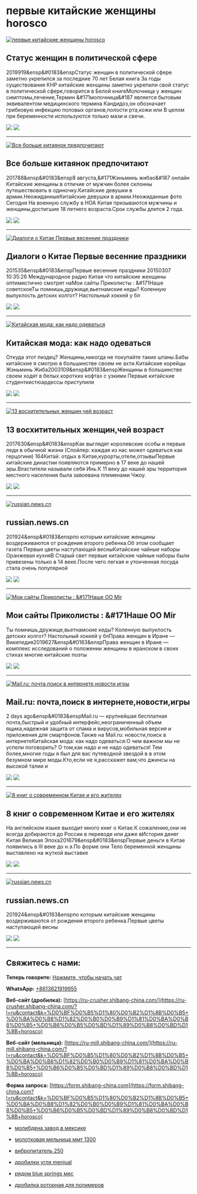 # первые китайские женщины horosco

<a href="https://swt.shibang-china.com/?n=lxq&l=ru&img&k=%D0%BF%D0%B5%D1%80%D0%B2%D1%8B%D0%B5+%D0%BA%D0%B8%D1%82%D0%B0%D0%B9%D1%81%D0%BA%D0%B8%D0%B5+%D0%B6%D0%B5%D0%BD%D1%89%D0%B8%D0%BD%D1%8B+horosco" target="_blank">![первые китайские женщины horosco](http://static.shibang-china.com/all-800x300/274.jpg)</a>

## Статус женщин в политической сфере
2019919&ensp&#0183&enspСтатус женщин в политической сфере заметно укрепился за последние 70 лет Белая книга За годы существования КНР китайские женщины заметно укрепили свой статус в политической сфере,говорится в Белой книгеМолочница у женщин: симптомы,лечение,Термин &#171молочница&#187 является бытовым эквивалентом медицинского термина Кандидоз,он обозначает грибковую инфекцию половых органов,полости рта,кожи или В целом при беременности используются только мази и свечи.


<a href="https://whatsapp.shibangsoft.com/WhatsApp.php" target="_blank" title="WhatsApp">![](http://static.shibang-china.com/icon/whatsapp.png)</a> <a href="https://swt.shibang-china.com/?n=lxq&l=ru&icon&k=%D0%BF%D0%B5%D1%80%D0%B2%D1%8B%D0%B5+%D0%BA%D0%B8%D1%82%D0%B0%D0%B9%D1%81%D0%BA%D0%B8%D0%B5+%D0%B6%D0%B5%D0%BD%D1%89%D0%B8%D0%BD%D1%8B+horosco" target="_blank">![](http://static.shibang-china.com/icon/chat-ru.png)</a>

---

<a href="https://swt.shibang-china.com/?n=lxq&l=ru&img&k=%D0%BF%D0%B5%D1%80%D0%B2%D1%8B%D0%B5+%D0%BA%D0%B8%D1%82%D0%B0%D0%B9%D1%81%D0%BA%D0%B8%D0%B5+%D0%B6%D0%B5%D0%BD%D1%89%D0%B8%D0%BD%D1%8B+horosco" target="_blank">![Все больше китаянок предпочитают](http://static.shibang-china.com/all-800x300/1279.jpg)</a>

## Все больше китаянок предпочитают
201788&ensp&#0183&ensp8 августа,&#171Жэньминь жибао&#187 онлайн Китайские женщины в отличие от мужчин более склонны путешествовать в одиночку.Китайские девушки в армии.НеожиданныеКитайские девушки в армии.Неожиданные фото Сегодня На военную службу в НОА Китая призываются мужчины и женщины,достигшие 18 летнего возраста.Срок службы длится 2 года.


<a href="https://whatsapp.shibangsoft.com/WhatsApp.php" target="_blank" title="WhatsApp">![](http://static.shibang-china.com/icon/whatsapp.png)</a> <a href="https://swt.shibang-china.com/?n=lxq&l=ru&icon&k=%D0%BF%D0%B5%D1%80%D0%B2%D1%8B%D0%B5+%D0%BA%D0%B8%D1%82%D0%B0%D0%B9%D1%81%D0%BA%D0%B8%D0%B5+%D0%B6%D0%B5%D0%BD%D1%89%D0%B8%D0%BD%D1%8B+horosco" target="_blank">![](http://static.shibang-china.com/icon/chat-ru.png)</a>

---

<a href="https://swt.shibang-china.com/?n=lxq&l=ru&img&k=%D0%BF%D0%B5%D1%80%D0%B2%D1%8B%D0%B5+%D0%BA%D0%B8%D1%82%D0%B0%D0%B9%D1%81%D0%BA%D0%B8%D0%B5+%D0%B6%D0%B5%D0%BD%D1%89%D0%B8%D0%BD%D1%8B+horosco" target="_blank">![Диалоги о Китае Первые весенние праздники](http://static.shibang-china.com/all-800x300/771.jpg)</a>

## Диалоги о Китае Первые весенние праздники
201535&ensp&#0183&enspПервые весенние праздники 20150307 10:35:26 Международное радио Китая что китайские женщины оптимистично смотрят наМои сайты Приколисты : &#171Наше советскоеТы помнишь,дружище,вьетнамские кеды? Коленную выпуклость детских колгот? Настольный хоккей у бл


<a href="https://whatsapp.shibangsoft.com/WhatsApp.php" target="_blank" title="WhatsApp">![](http://static.shibang-china.com/icon/whatsapp.png)</a> <a href="https://swt.shibang-china.com/?n=lxq&l=ru&icon&k=%D0%BF%D0%B5%D1%80%D0%B2%D1%8B%D0%B5+%D0%BA%D0%B8%D1%82%D0%B0%D0%B9%D1%81%D0%BA%D0%B8%D0%B5+%D0%B6%D0%B5%D0%BD%D1%89%D0%B8%D0%BD%D1%8B+horosco" target="_blank">![](http://static.shibang-china.com/icon/chat-ru.png)</a>

---

<a href="https://swt.shibang-china.com/?n=lxq&l=ru&img&k=%D0%BF%D0%B5%D1%80%D0%B2%D1%8B%D0%B5+%D0%BA%D0%B8%D1%82%D0%B0%D0%B9%D1%81%D0%BA%D0%B8%D0%B5+%D0%B6%D0%B5%D0%BD%D1%89%D0%B8%D0%BD%D1%8B+horosco" target="_blank">![Китайская мода: как надо одеваться](http://static.shibang-china.com/all-800x300/931.jpg)</a>

## Китайская мода: как надо одеваться
Откуда этот пиздец? Женщины,никогда не покупайте такие штаны.Бабы китайские я смотрю в большинстве своем не ахти.Китайские корейцы Жэньминь Жиба2003109&ensp&#0183&enspЖенщины в большинстве своем ходят в белых коротких кофтах с узкими Первые китайские студенткистюардессы приступили


<a href="https://whatsapp.shibangsoft.com/WhatsApp.php" target="_blank" title="WhatsApp">![](http://static.shibang-china.com/icon/whatsapp.png)</a> <a href="https://swt.shibang-china.com/?n=lxq&l=ru&icon&k=%D0%BF%D0%B5%D1%80%D0%B2%D1%8B%D0%B5+%D0%BA%D0%B8%D1%82%D0%B0%D0%B9%D1%81%D0%BA%D0%B8%D0%B5+%D0%B6%D0%B5%D0%BD%D1%89%D0%B8%D0%BD%D1%8B+horosco" target="_blank">![](http://static.shibang-china.com/icon/chat-ru.png)</a>

---

<a href="https://swt.shibang-china.com/?n=lxq&l=ru&img&k=%D0%BF%D0%B5%D1%80%D0%B2%D1%8B%D0%B5+%D0%BA%D0%B8%D1%82%D0%B0%D0%B9%D1%81%D0%BA%D0%B8%D0%B5+%D0%B6%D0%B5%D0%BD%D1%89%D0%B8%D0%BD%D1%8B+horosco" target="_blank">![13 восхитительных женщин,чей возраст](http://static.shibang-china.com/all-800x300/958.jpg)</a>

## 13 восхитительных женщин,чей возраст
2017630&ensp&#0183&enspКак выглядят королевские особы и первые леди в обычной жизни (Спойлер: каждая из нас может одеваться как герцогиня) 164Китай: отдых в Китае,курорты,отели,отзывыПервые китайские династии появляются примерно в 17 веке до нашей эры.Властители называли себя Инь.К 11 веку до нашей эры территория местного населения была завоевана племенами Чжоу.


<a href="https://whatsapp.shibangsoft.com/WhatsApp.php" target="_blank" title="WhatsApp">![](http://static.shibang-china.com/icon/whatsapp.png)</a> <a href="https://swt.shibang-china.com/?n=lxq&l=ru&icon&k=%D0%BF%D0%B5%D1%80%D0%B2%D1%8B%D0%B5+%D0%BA%D0%B8%D1%82%D0%B0%D0%B9%D1%81%D0%BA%D0%B8%D0%B5+%D0%B6%D0%B5%D0%BD%D1%89%D0%B8%D0%BD%D1%8B+horosco" target="_blank">![](http://static.shibang-china.com/icon/chat-ru.png)</a>

---

<a href="https://swt.shibang-china.com/?n=lxq&l=ru&img&k=%D0%BF%D0%B5%D1%80%D0%B2%D1%8B%D0%B5+%D0%BA%D0%B8%D1%82%D0%B0%D0%B9%D1%81%D0%BA%D0%B8%D0%B5+%D0%B6%D0%B5%D0%BD%D1%89%D0%B8%D0%BD%D1%8B+horosco" target="_blank">![russian.news.cn](http://static.shibang-china.com/all-800x300/122.jpg)</a>

## russian.news.cn
201924&ensp&#0183&enspпо которым китайские женщины воздерживаются от рождения второго ребенка.Об этом сообщает газета Первые цветы наступающей весныКитайские чайные наборы Оранжевая кухняВ Старый свет первые китайские чайные наборы были привезены только в 14 веке.После чего легкая и утонченная посуда стала очень популярной


<a href="https://whatsapp.shibangsoft.com/WhatsApp.php" target="_blank" title="WhatsApp">![](http://static.shibang-china.com/icon/whatsapp.png)</a> <a href="https://swt.shibang-china.com/?n=lxq&l=ru&icon&k=%D0%BF%D0%B5%D1%80%D0%B2%D1%8B%D0%B5+%D0%BA%D0%B8%D1%82%D0%B0%D0%B9%D1%81%D0%BA%D0%B8%D0%B5+%D0%B6%D0%B5%D0%BD%D1%89%D0%B8%D0%BD%D1%8B+horosco" target="_blank">![](http://static.shibang-china.com/icon/chat-ru.png)</a>

---

<a href="https://swt.shibang-china.com/?n=lxq&l=ru&img&k=%D0%BF%D0%B5%D1%80%D0%B2%D1%8B%D0%B5+%D0%BA%D0%B8%D1%82%D0%B0%D0%B9%D1%81%D0%BA%D0%B8%D0%B5+%D0%B6%D0%B5%D0%BD%D1%89%D0%B8%D0%BD%D1%8B+horosco" target="_blank">![Мои сайты Приколисты : &#171Наше OO Mir](http://static.shibang-china.com/all-800x300/88.jpg)</a>

## Мои сайты Приколисты : &#171Наше OO Mir
Ты помнишь,дружище,вьетнамские кеды? Коленную выпуклость детских колгот? Настольный хоккей у блПрава женщин в Иране — Википедия2019627&ensp&#0183&enspПрава женщин в Иране — комплекс исследований о положении женщины в иранском в своих стихах многие китайские поэты


<a href="https://whatsapp.shibangsoft.com/WhatsApp.php" target="_blank" title="WhatsApp">![](http://static.shibang-china.com/icon/whatsapp.png)</a> <a href="https://swt.shibang-china.com/?n=lxq&l=ru&icon&k=%D0%BF%D0%B5%D1%80%D0%B2%D1%8B%D0%B5+%D0%BA%D0%B8%D1%82%D0%B0%D0%B9%D1%81%D0%BA%D0%B8%D0%B5+%D0%B6%D0%B5%D0%BD%D1%89%D0%B8%D0%BD%D1%8B+horosco" target="_blank">![](http://static.shibang-china.com/icon/chat-ru.png)</a>

---

<a href="https://swt.shibang-china.com/?n=lxq&l=ru&img&k=%D0%BF%D0%B5%D1%80%D0%B2%D1%8B%D0%B5+%D0%BA%D0%B8%D1%82%D0%B0%D0%B9%D1%81%D0%BA%D0%B8%D0%B5+%D0%B6%D0%B5%D0%BD%D1%89%D0%B8%D0%BD%D1%8B+horosco" target="_blank">![Mail.ru: почта,поиск в интернете,новости,игры](http://static.shibang-china.com/all-800x300/74.jpg)</a>

## Mail.ru: почта,поиск в интернете,новости,игры
2 days ago&ensp&#0183&enspMail.ru — крупнейшая бесплатная почта,быстрый и удобный интерфейс,неограниченный объем ящика,надежная защита от спама и вирусов,мобильная версия и приложения для смартфонов.Также на Mail.ru: новости,поиск в интернетеКитайская мода: как надо одеваться:О чем важном мы не успели поговорить? О том,как надо и не надо одеваться! Тем более,многие годы я был для вас путеводной звездой в в этом безумном мире моды.Кто,если не я,расскажет вам,что джинсы на высокой талии и


<a href="https://whatsapp.shibangsoft.com/WhatsApp.php" target="_blank" title="WhatsApp">![](http://static.shibang-china.com/icon/whatsapp.png)</a> <a href="https://swt.shibang-china.com/?n=lxq&l=ru&icon&k=%D0%BF%D0%B5%D1%80%D0%B2%D1%8B%D0%B5+%D0%BA%D0%B8%D1%82%D0%B0%D0%B9%D1%81%D0%BA%D0%B8%D0%B5+%D0%B6%D0%B5%D0%BD%D1%89%D0%B8%D0%BD%D1%8B+horosco" target="_blank">![](http://static.shibang-china.com/icon/chat-ru.png)</a>

---

<a href="https://swt.shibang-china.com/?n=lxq&l=ru&img&k=%D0%BF%D0%B5%D1%80%D0%B2%D1%8B%D0%B5+%D0%BA%D0%B8%D1%82%D0%B0%D0%B9%D1%81%D0%BA%D0%B8%D0%B5+%D0%B6%D0%B5%D0%BD%D1%89%D0%B8%D0%BD%D1%8B+horosco" target="_blank">![8 книг о современном Китае и его жителях](http://static.shibang-china.com/all-800x300/208.jpg)</a>

## 8 книг о современном Китае и его жителях
На английском языке выходит много книг о Китае.К сожалению,они не всегда добираются до России в переводе или даже вИстория денег Китая Великая Эпоха201679&ensp&#0183&enspПервые деньги в Китае появились в III веке до н.э.По форме они Тело беременной женщины выставлено на жуткой выставке


<a href="https://whatsapp.shibangsoft.com/WhatsApp.php" target="_blank" title="WhatsApp">![](http://static.shibang-china.com/icon/whatsapp.png)</a> <a href="https://swt.shibang-china.com/?n=lxq&l=ru&icon&k=%D0%BF%D0%B5%D1%80%D0%B2%D1%8B%D0%B5+%D0%BA%D0%B8%D1%82%D0%B0%D0%B9%D1%81%D0%BA%D0%B8%D0%B5+%D0%B6%D0%B5%D0%BD%D1%89%D0%B8%D0%BD%D1%8B+horosco" target="_blank">![](http://static.shibang-china.com/icon/chat-ru.png)</a>

---

<a href="https://swt.shibang-china.com/?n=lxq&l=ru&img&k=%D0%BF%D0%B5%D1%80%D0%B2%D1%8B%D0%B5+%D0%BA%D0%B8%D1%82%D0%B0%D0%B9%D1%81%D0%BA%D0%B8%D0%B5+%D0%B6%D0%B5%D0%BD%D1%89%D0%B8%D0%BD%D1%8B+horosco" target="_blank">![russian.news.cn](http://static.shibang-china.com/all-800x300/197.jpg)</a>

## russian.news.cn
201924&ensp&#0183&enspпо которым китайские женщины воздерживаются от рождения второго ребенка.Первые цветы наступающей весны

<a href="https://whatsapp.shibangsoft.com/WhatsApp.php" target="_blank" title="WhatsApp">![](http://static.shibang-china.com/icon/whatsapp.png)</a> <a href="https://swt.shibang-china.com/?l=ru&icon&k=%D0%BF%D0%B5%D1%80%D0%B2%D1%8B%D0%B5+%D0%BA%D0%B8%D1%82%D0%B0%D0%B9%D1%81%D0%BA%D0%B8%D0%B5+%D0%B6%D0%B5%D0%BD%D1%89%D0%B8%D0%BD%D1%8B+horosco" target="_blank">![](http://static.shibang-china.com/icon/chat-ru.png)</a>

---
## Свяжитесь с нами:

**Теперь говорите:** [Нажмите, чтобы начать чат](https://swt.shibang-china.com?l=ru&contact&k=%D0%BF%D0%B5%D1%80%D0%B2%D1%8B%D0%B5+%D0%BA%D0%B8%D1%82%D0%B0%D0%B9%D1%81%D0%BA%D0%B8%D0%B5+%D0%B6%D0%B5%D0%BD%D1%89%D0%B8%D0%BD%D1%8B+horosco)

**WhatsApp:**  [+8613621919955](https://whatsapp.shibangsoft.com/WhatsApp.php)

**Веб-сайт (дробилка):** [https://ru-crusher.shibang-china.com/](https://ru-crusher.shibang-china.com/?l=ru&contact&k=%D0%BF%D0%B5%D1%80%D0%B2%D1%8B%D0%B5+%D0%BA%D0%B8%D1%82%D0%B0%D0%B9%D1%81%D0%BA%D0%B8%D0%B5+%D0%B6%D0%B5%D0%BD%D1%89%D0%B8%D0%BD%D1%8B+horosco)

**Веб-сайт (мельница):** [https://ru-mill.shibang-china.com/](https://ru-mill.shibang-china.com/?l=ru&contact&k=%D0%BF%D0%B5%D1%80%D0%B2%D1%8B%D0%B5+%D0%BA%D0%B8%D1%82%D0%B0%D0%B9%D1%81%D0%BA%D0%B8%D0%B5+%D0%B6%D0%B5%D0%BD%D1%89%D0%B8%D0%BD%D1%8B+horosco)

**Форма запроса:** [https://form.shibang-china.com](https://form.shibang-china.com?l=ru&contact&k=%D0%BF%D0%B5%D1%80%D0%B2%D1%8B%D0%B5+%D0%BA%D0%B8%D1%82%D0%B0%D0%B9%D1%81%D0%BA%D0%B8%D0%B5+%D0%B6%D0%B5%D0%BD%D1%89%D0%B8%D0%BD%D1%8B+horosco)

* [молибдена завод в мексике](../55/%D0%BC%D0%BE%D0%BB%D0%B8%D0%B1%D0%B4%D0%B5%D0%BD%D0%B0%20%D0%B7%D0%B0%D0%B2%D0%BE%D0%B4%20%D0%B2%20%D0%BC%D0%B5%D0%BA%D1%81%D0%B8%D0%BA%D0%B5.md)

* [молотковая мельница ммт 1300](../53/%D0%BC%D0%BE%D0%BB%D0%BE%D1%82%D0%BA%D0%BE%D0%B2%D0%B0%D1%8F%20%D0%BC%D0%B5%D0%BB%D1%8C%D0%BD%D0%B8%D1%86%D0%B0%20%D0%BC%D0%BC%D1%82%201300.md)

* [вибропитатель 250](../56/%D0%B2%D0%B8%D0%B1%D1%80%D0%BE%D0%BF%D0%B8%D1%82%D0%B0%D1%82%D0%B5%D0%BB%D1%8C%20250.md)

* [дробилки угля menjual](../57/%D0%B4%D1%80%D0%BE%D0%B1%D0%B8%D0%BB%D0%BA%D0%B8%20%D1%83%D0%B3%D0%BB%D1%8F%20menjual.md)

* [рядом blue springs мес](../52/%D1%80%D1%8F%D0%B4%D0%BE%D0%BC%20blue%20springs%20%D0%BC%D0%B5%D1%81.md)

* [дробилка роторная для полимеров](../57/%D0%B4%D1%80%D0%BE%D0%B1%D0%B8%D0%BB%D0%BA%D0%B0%20%D1%80%D0%BE%D1%82%D0%BE%D1%80%D0%BD%D0%B0%D1%8F%20%D0%B4%D0%BB%D1%8F%20%D0%BF%D0%BE%D0%BB%D0%B8%D0%BC%D0%B5%D1%80%D0%BE%D0%B2.md)